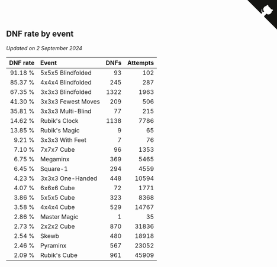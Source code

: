 ## DNF rate by event

*Updated on  2 September 2024*

| DNF rate | Event | DNFs | Attempts |
| ---: | :--- | ---: | ---: |
| 91.18 % | 5x5x5 Blindfolded | 93 | 102 |
| 85.37 % | 4x4x4 Blindfolded | 245 | 287 |
| 67.35 % | 3x3x3 Blindfolded | 1322 | 1963 |
| 41.30 % | 3x3x3 Fewest Moves | 209 | 506 |
| 35.81 % | 3x3x3 Multi-Blind | 77 | 215 |
| 14.62 % | Rubik's Clock | 1138 | 7786 |
| 13.85 % | Rubik's Magic | 9 | 65 |
| 9.21 % | 3x3x3 With Feet | 7 | 76 |
| 7.10 % | 7x7x7 Cube | 96 | 1353 |
| 6.75 % | Megaminx | 369 | 5465 |
| 6.45 % | Square-1 | 294 | 4559 |
| 4.23 % | 3x3x3 One-Handed | 448 | 10594 |
| 4.07 % | 6x6x6 Cube | 72 | 1771 |
| 3.86 % | 5x5x5 Cube | 323 | 8368 |
| 3.58 % | 4x4x4 Cube | 529 | 14767 |
| 2.86 % | Master Magic | 1 | 35 |
| 2.73 % | 2x2x2 Cube | 870 | 31836 |
| 2.54 % | Skewb | 480 | 18918 |
| 2.46 % | Pyraminx | 567 | 23052 |
| 2.09 % | Rubik's Cube | 961 | 45909 |


<a href="https://github.com/simonkellly/wca_statistics_ireland" class="github-corner" aria-label="View source on Github"><svg width="80" height="80" viewBox="0 0 250 250" style="fill:#151513; color:#fff; position: absolute; top: 0; border: 0; right: 0;" aria-hidden="true"><path d="M0,0 L115,115 L130,115 L142,142 L250,250 L250,0 Z"></path><path d="M128.3,109.0 C113.8,99.7 119.0,89.6 119.0,89.6 C122.0,82.7 120.5,78.6 120.5,78.6 C119.2,72.0 123.4,76.3 123.4,76.3 C127.3,80.9 125.5,87.3 125.5,87.3 C122.9,97.6 130.6,101.9 134.4,103.2" fill="currentColor" style="transform-origin: 130px 106px;" class="octo-arm"></path><path d="M115.0,115.0 C114.9,115.1 118.7,116.5 119.8,115.4 L133.7,101.6 C136.9,99.2 139.9,98.4 142.2,98.6 C133.8,88.0 127.5,74.4 143.8,58.0 C148.5,53.4 154.0,51.2 159.7,51.0 C160.3,49.4 163.2,43.6 171.4,40.1 C171.4,40.1 176.1,42.5 178.8,56.2 C183.1,58.6 187.2,61.8 190.9,65.4 C194.5,69.0 197.7,73.2 200.1,77.6 C213.8,80.2 216.3,84.9 216.3,84.9 C212.7,93.1 206.9,96.0 205.4,96.6 C205.1,102.4 203.0,107.8 198.3,112.5 C181.9,128.9 168.3,122.5 157.7,114.1 C157.9,116.9 156.7,120.9 152.7,124.9 L141.0,136.5 C139.8,137.7 141.6,141.9 141.8,141.8 Z" fill="currentColor" class="octo-body"></path></svg></a><style>.github-corner:hover .octo-arm{animation:octocat-wave 560ms ease-in-out}@keyframes octocat-wave{0%,100%{transform:rotate(0)}20%,60%{transform:rotate(-25deg)}40%,80%{transform:rotate(10deg)}}@media (max-width:500px){.github-corner:hover .octo-arm{animation:none}.github-corner .octo-arm{animation:octocat-wave 560ms ease-in-out}}</style>
